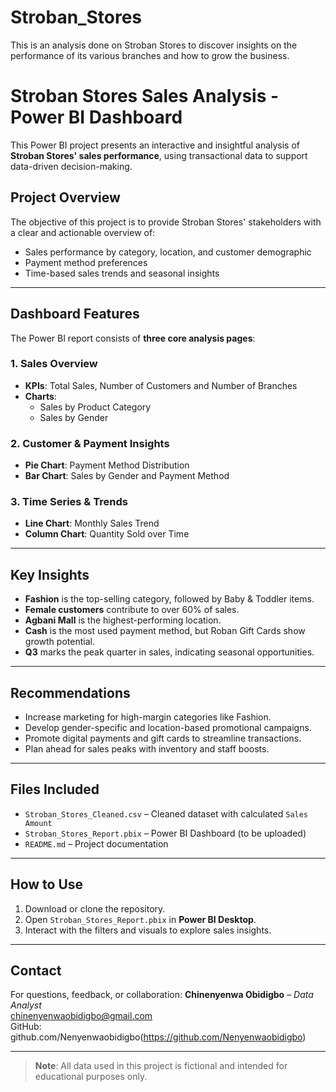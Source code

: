 # Stroban_Stores
This is an analysis done on Stroban Stores to discover insights on the performance of its various branches and how to grow the business.

# Stroban Stores Sales Analysis - Power BI Dashboard

This Power BI project presents an interactive and insightful analysis of **Stroban Stores' sales performance**, using transactional data to support data-driven decision-making.

## Project Overview

The objective of this project is to provide Stroban Stores' stakeholders with a clear and actionable overview of:
- Sales performance by category, location, and customer demographic
- Payment method preferences
- Time-based sales trends and seasonal insights

---

## Dashboard Features

The Power BI report consists of **three core analysis pages**:

### 1. **Sales Overview**
- **KPIs**: Total Sales, Number of Customers and Number of Branches 
- **Charts**: 
  - Sales by Product Category 
  - Sales by Gender 
  


### 2. **Customer & Payment Insights**
- **Pie Chart**: Payment Method Distribution
- **Bar Chart**: Sales by Gender and Payment Method


### 3. **Time Series & Trends**
- **Line Chart**: Monthly Sales Trend
- **Column Chart**: Quantity Sold over Time

---

## Key Insights

- **Fashion** is the top-selling category, followed by Baby & Toddler items.
- **Female customers** contribute to over 60% of sales.
- **Agbani Mall** is the highest-performing location.
- **Cash** is the most used payment method, but Roban Gift Cards show growth potential.
- **Q3** marks the peak quarter in sales, indicating seasonal opportunities.

---

## Recommendations

- Increase marketing for high-margin categories like Fashion.
- Develop gender-specific and location-based promotional campaigns.
- Promote digital payments and gift cards to streamline transactions.
- Plan ahead for sales peaks with inventory and staff boosts.

---

## Files Included

- `Stroban_Stores_Cleaned.csv` – Cleaned dataset with calculated `Sales Amount`
- `Stroban_Stores_Report.pbix` – Power BI Dashboard (to be uploaded)
- `README.md` – Project documentation

---

## How to Use

1. Download or clone the repository.
2. Open `Stroban_Stores_Report.pbix` in **Power BI Desktop**.
3. Interact with the filters and visuals to explore sales insights.

---

## Contact

For questions, feedback, or collaboration:
**Chinenyenwa Obidigbo** – *Data Analyst*  
chinenyenwaobidigbo@gmail.com  
GitHub: github.com/Nenyenwaobidigbo(https://github.com/Nenyenwaobidigbo)

---

> **Note**: All data used in this project is fictional and intended for educational purposes only.

